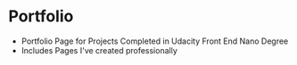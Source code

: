 Portfolio
=========

- Portfolio Page for Projects Completed in Udacity Front End Nano Degree
- Includes Pages I've created professionally

